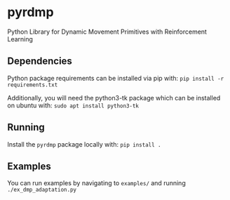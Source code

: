 # pyrdmp

Python Library for Dynamic Movement Primitives with Reinforcement Learning

## Dependencies

Python package requirements can be installed via pip with: `pip install -r requirements.txt`

Additionally, you will need the python3-tk package which can be installed on ubuntu with:
`sudo apt install python3-tk`

## Running

Install the `pyrdmp` package locally with: `pip install .`

## Examples

You can run examples by navigating to `examples/` 
and running `./ex_dmp_adaptation.py` 
